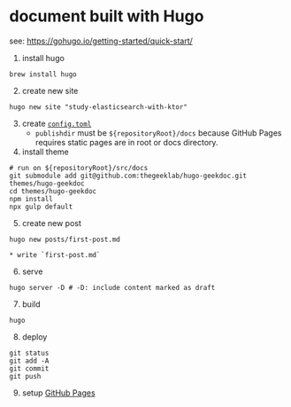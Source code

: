 # document built with Hugo
see: https://gohugo.io/getting-started/quick-start/

1. install hugo
```shell
brew install hugo
```
2. create new site
```shell
hugo new site "study-elasticsearch-with-ktor"
```
3. create [`config.toml`](./config.toml)
    * `publishdir` must be `${repositoryRoot}/docs` because GitHub Pages requires static pages are in root or docs directory.
4. install theme
```shell
# run on ${repositoryRoot}/src/docs
git submodule add git@github.com:thegeeklab/hugo-geekdoc.git themes/hugo-geekdoc
cd themes/hugo-geekdoc
npm install
npx gulp default
```
5. create new post
```shell
hugo new posts/first-post.md
```
    * write `first-post.md`
6. serve
```shell
hugo server -D # -D: include content marked as draft
```
7. build
```shell
hugo
```
8. deploy
```shell
git status
git add -A
git commit
git push
```
9. setup [GitHub Pages](https://pages.github.com/)

